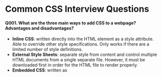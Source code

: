 # Common CSS Interview Questions

#### Q001. What are the three main ways to add CSS to a webpage? Advantages and disadvantages?
- **Inline CSS**: written directly into the HTML element as a style attribute. Able to override other style specifications. Only works if there are a limited number of style definitions.
- **External Style Sheets**: separate style from content and control multiple HTML documents from a single separate file. However, it must be downloaded first in order for the HTML file to render properly.
- **Embedded CSS**: written as <style> tags inside the <head> section of an HTML document. Loads with the HTML document unlike the external style sheets. However, any other HTML documents would not inherit the styling within these tags.

#### Q002. What are CSS media queries and what are they used for?
- Used to make reponsive web design possible, can apply CSS styles depending on the device
- Able to adjust style depending on the height, width, orientation, display type

#### Q003. What is CSS selector specificity and how does it work?
- patterns used to select the element(s) you want to style.
* What's the difference between "resetting" and "normalizing" CSS? Which would you choose, and why?

#### Q004. Describe Floats and how they work.
- Float is a CSS positioning property. To understand its purpose and origin, we can look to print design. In a print layout, images may be set into the page such that text wraps around them as needed. This is commonly and appropriately called "text wrap".

#### Q005. Describe z-index and how stacking context is formed.
- Z-index controls the vertical stacking order of elements that overlap.
- Stacking context is a three-dimensional conceptualization of HTML elements an imaginary z-axis relative to the user. Stacking contexts are treated as a single unit in the parent stacking context.
#### Q006. Describe BFC(Block Formatting Context) and how it works.
- The region in which the layout of block boxes occurs and in which floats interact with other elements. The positioning and clearning of floats apply only to the elements in the same block formatting context.

#### Q007. What are the various clearing techniques and which is appropriate for what context?
- The problem with floated object is that they don't add to the height of the object they reside in properly. To solve this problem, we clear the float.
- First way (Old School Method): `.clear {clear:both;}`
- Second way (Overflow): `.clear {overflow:hidden;}`


* How would you approach fixing browser-specific styling issues?
* How do you serve your pages for feature-constrained browsers?
  * What techniques/processes do you use?
* What are the different ways to visually hide content (and make it available only for screen readers)?
* Have you ever used a grid system, and if so, what do you prefer?
* Have you used or implemented media queries or mobile specific layouts/CSS?
* Are you familiar with styling SVG?
* Can you give an example of an `@media` property other than `screen`?
* What are some of the "gotchas" for writing efficient CSS?
* What are the advantages/disadvantages of using CSS preprocessors?
  * Describe what you like and dislike about the CSS preprocessors you have used.
* How would you implement a web design comp that uses non-standard fonts?
* Explain how a browser determines what elements match a CSS selector.
* Describe pseudo-elements and discuss what they are used for.
* Explain your understanding of the box model and how you would tell the browser in CSS to render your layout in different box models.
* What does ```* { box-sizing: border-box; }``` do? What are its advantages?
* What is the CSS `display` property and can you give a few examples of its use?
* What's the difference between inline and inline-block?
* What's the difference between a relative, fixed, absolute and statically positioned element?
* What existing CSS frameworks have you used locally, or in production? How would you change/improve them?
* Have you played around with the new CSS Flexbox or Grid specs?
* Can you explain the difference between coding a web site to be responsive versus using a mobile-first strategy?
* Have you ever worked with retina graphics? If so, when and what techniques did you use?
* Is there any reason you'd want to use `translate()` instead of *absolute positioning*, or vice-versa? And why?
